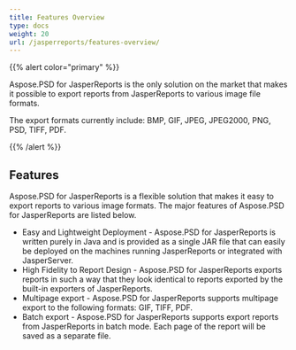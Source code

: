 ```yaml
---
title: Features Overview
type: docs
weight: 20
url: /jasperreports/features-overview/
---
```


{{% alert color="primary" %}}

Aspose.PSD for JasperReports is the only solution on the market that makes it possible to export reports from JasperReports to various image file formats.

The export formats currently include: BMP, GIF, JPEG, JPEG2000, PNG, PSD, TIFF, PDF.

{{% /alert %}}

## Features

Aspose.PSD for JasperReports is a flexible solution that makes it easy to export reports to various image formats. The major features of Aspose.PSD for JasperReports are listed below.

- Easy and Lightweight Deployment - Aspose.PSD for JasperReports is written purely in Java and is provided as a single JAR file that can easily be deployed on the machines running JasperReports or integrated with JasperServer.
- High Fidelity to Report Design - Aspose.PSD for JasperReports exports reports in such a way that they look identical to reports exported by the built-in exporters of JasperReports.
- Multipage export -  Aspose.PSD for JasperReports supports multipage export to the following formats:  GIF, TIFF, PDF.
- Batch export - Aspose.PSD for JasperReports supports export reports from JasperReports in batch mode. Each page of the report will be saved as a separate file.
